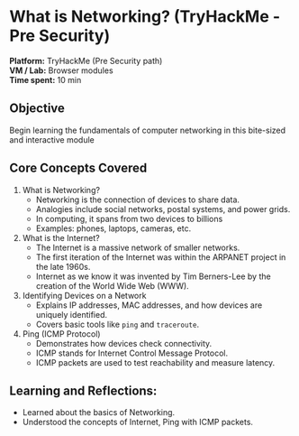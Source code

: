 # What is Networking? (TryHackMe - Pre Security)
**Platform:** TryHackMe (Pre Security path)  
**VM / Lab:** Browser modules  
**Time spent:** 10 min

## Objective
Begin learning the fundamentals of computer networking in this bite-sized and interactive module

## Core Concepts Covered
1. What is Networking?
    - Networking is the connection of devices to share data.
    - Analogies include social networks, postal systems, and power grids.
    - In computing, it spans from two devices to billions
    - Examples: phones, laptops, cameras, etc.
2. What is the Internet?
    - The Internet is a massive network of smaller networks.
    - The first iteration of the Internet was within the ARPANET project in the late 1960s.
    - Internet as we know it was invented by Tim Berners-Lee by the creation of the World Wide Web (WWW).
3. Identifying Devices on a Network
    - Explains IP addresses, MAC addresses, and how devices are uniquely identified.
    - Covers basic tools like `ping` and `traceroute`.
4. Ping (ICMP Protocol)
    - Demonstrates how devices check connectivity.
    - ICMP stands for Internet Control Message Protocol.
    - ICMP packets are used to test reachability and measure latency.

## Learning and Reflections:
- Learned about the basics of Networking.
- Understood the concepts of Internet, Ping with ICMP packets.